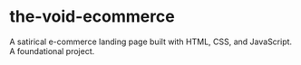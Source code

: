 # the-void-ecommerce
A satirical e-commerce landing page built with HTML, CSS, and JavaScript. A foundational project.

